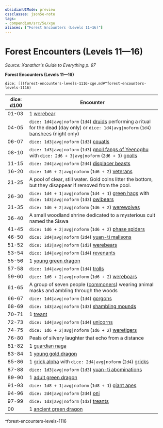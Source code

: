 ```yaml
---
obsidianUIMode: preview
cssclasses: json5e-note
tags:
- compendium/src/5e/xge
aliases: ["Forest Encounters (Levels 11—16)"]
---
```

# Forest Encounters (Levels 11—16)
*Source: Xanathar's Guide to Everything p. 97* 

**Forest Encounters (Levels 11—16)**

`dice: [](forest-encounters-levels-1116-xge.md#^forest-encounters-levels-1116)`

| dice: d100 | Encounter |
|------------|-----------|
| 01-03 | 1 [werebear](/3-Mechanics/CLI/bestiary/humanoid/werebear.md) |
| 04-05 | `dice: 1d4\|avg\|noform` (`1d4`) [druids](/3-Mechanics/CLI/bestiary/humanoid/druid.md) performing a ritual for the dead (day only) or `dice: 1d4\|avg\|noform` (`1d4`) [banshees](/3-Mechanics/CLI/bestiary/undead/banshee.md) (night only) |
| 06-07 | `dice: 1d3\|avg\|noform` (`1d3`) [couatls](/3-Mechanics/CLI/bestiary/celestial/couatl.md) |
| 08-10 | `dice: 1d3\|avg\|noform` (`1d3`) [gnoll fangs of Yeenoghu](/3-Mechanics/CLI/bestiary/fiend/gnoll-fang-of-yeenoghu.md) with `dice: 2d6 + 3\|avg\|noform` (`2d6 + 3`) [gnolls](/3-Mechanics/CLI/bestiary/humanoid/gnoll.md) |
| 11-15 | `dice: 2d4\|avg\|noform` (`2d4`) [displacer beasts](/3-Mechanics/CLI/bestiary/monstrosity/displacer-beast.md) |
| 16-20 | `dice: 1d6 + 2\|avg\|noform` (`1d6 + 2`) [veterans](/3-Mechanics/CLI/bestiary/humanoid/veteran.md) |
| 21-25 | A pool of clear, still water. Gold coins litter the bottom, but they disappear if removed from the pool. |
| 26-30 | `dice: 1d4 + 1\|avg\|noform` (`1d4 + 1`) [green hags](/3-Mechanics/CLI/bestiary/fey/green-hag.md) with `dice: 1d3\|avg\|noform` (`1d3`) [owlbears](/3-Mechanics/CLI/bestiary/monstrosity/owlbear.md) |
| 31-35 | `dice: 1d6 + 2\|avg\|noform` (`1d6 + 2`) [werewolves](/3-Mechanics/CLI/bestiary/humanoid/werewolf.md) |
| 36-40 | A small woodland shrine dedicated to a mysterious cult named the Siswa |
| 41-45 | `dice: 1d6 + 2\|avg\|noform` (`1d6 + 2`) [phase spiders](/3-Mechanics/CLI/bestiary/monstrosity/phase-spider.md) |
| 46-50 | `dice: 2d4\|avg\|noform` (`2d4`) [yuan-ti malisons](/3-Mechanics/CLI/bestiary/monstrosity/yuan-ti-malison-type-1.md) |
| 51-52 | `dice: 1d3\|avg\|noform` (`1d3`) [werebears](/3-Mechanics/CLI/bestiary/humanoid/werebear.md) |
| 53-54 | `dice: 1d4\|avg\|noform` (`1d4`) [revenants](/3-Mechanics/CLI/bestiary/undead/revenant.md) |
| 55-56 | 1 [young green dragon](/3-Mechanics/CLI/bestiary/dragon/young-green-dragon.md) |
| 57-58 | `dice: 1d4\|avg\|noform` (`1d4`) [trolls](/3-Mechanics/CLI/bestiary/giant/troll.md) |
| 59-60 | `dice: 1d6 + 2\|avg\|noform` (`1d6 + 2`) [wereboars](/3-Mechanics/CLI/bestiary/humanoid/wereboar.md) |
| 61-65 | A group of seven people ([commoners](/3-Mechanics/CLI/bestiary/humanoid/commoner.md)) wearing animal masks and ambling through the woods |
| 66-67 | `dice: 1d4\|avg\|noform` (`1d4`) [gorgons](/3-Mechanics/CLI/bestiary/monstrosity/gorgon.md) |
| 68-69 | `dice: 1d3\|avg\|noform` (`1d3`) [shambling mounds](/3-Mechanics/CLI/bestiary/plant/shambling-mound.md) |
| 70-71 | 1 [treant](/3-Mechanics/CLI/bestiary/plant/treant.md) |
| 72-73 | `dice: 1d4\|avg\|noform` (`1d4`) [unicorns](/3-Mechanics/CLI/bestiary/celestial/unicorn.md) |
| 74-75 | `dice: 1d6 + 2\|avg\|noform` (`1d6 + 2`) [weretigers](/3-Mechanics/CLI/bestiary/humanoid/weretiger.md) |
| 76-80 | Peals of silvery laughter that echo from a distance |
| 81-82 | 1 [guardian naga](/3-Mechanics/CLI/bestiary/monstrosity/guardian-naga.md) |
| 83-84 | 1 [young gold dragon](/3-Mechanics/CLI/bestiary/dragon/young-gold-dragon.md) |
| 85-86 | 1 [grick alpha](/3-Mechanics/CLI/bestiary/monstrosity/grick-alpha.md) with `dice: 2d4\|avg\|noform` (`2d4`) [gricks](/3-Mechanics/CLI/bestiary/monstrosity/grick.md) |
| 87-88 | `dice: 1d3\|avg\|noform` (`1d3`) [yuan-ti abominations](/3-Mechanics/CLI/bestiary/monstrosity/yuan-ti-abomination.md) |
| 89-90 | 1 [adult green dragon](/3-Mechanics/CLI/bestiary/dragon/adult-green-dragon.md) |
| 91-93 | `dice: 1d8 + 1\|avg\|noform` (`1d8 + 1`) [giant apes](/3-Mechanics/CLI/bestiary/beast/giant-ape.md) |
| 94-96 | `dice: 2d4\|avg\|noform` (`2d4`) [oni](/3-Mechanics/CLI/bestiary/giant/oni.md) |
| 97-99 | `dice: 1d3\|avg\|noform` (`1d3`) [treants](/3-Mechanics/CLI/bestiary/plant/treant.md) |
| 00 | 1 [ancient green dragon](/3-Mechanics/CLI/bestiary/dragon/ancient-green-dragon.md) |
^forest-encounters-levels-1116